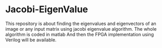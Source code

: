 # Jacobi-EigenValue
This repository is about finding the eigenvalues and eigenvectors of an image or any input matrix using jacobi eigenvalue algorithm.
The whole algorithm is coded in matlab And then the FPGA implementation using Verilog will be available.
